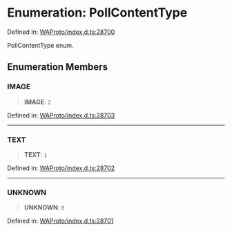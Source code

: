 # Enumeration: PollContentType

Defined in: [WAProto/index.d.ts:28700](https://github.com/Fokusdotid/Baileys/blob/3623833a320f5e60f370ef835f3de341453290f5/WAProto/index.d.ts#L28700)

PollContentType enum.

## Enumeration Members

### IMAGE

> **IMAGE**: `2`

Defined in: [WAProto/index.d.ts:28703](https://github.com/Fokusdotid/Baileys/blob/3623833a320f5e60f370ef835f3de341453290f5/WAProto/index.d.ts#L28703)

***

### TEXT

> **TEXT**: `1`

Defined in: [WAProto/index.d.ts:28702](https://github.com/Fokusdotid/Baileys/blob/3623833a320f5e60f370ef835f3de341453290f5/WAProto/index.d.ts#L28702)

***

### UNKNOWN

> **UNKNOWN**: `0`

Defined in: [WAProto/index.d.ts:28701](https://github.com/Fokusdotid/Baileys/blob/3623833a320f5e60f370ef835f3de341453290f5/WAProto/index.d.ts#L28701)
